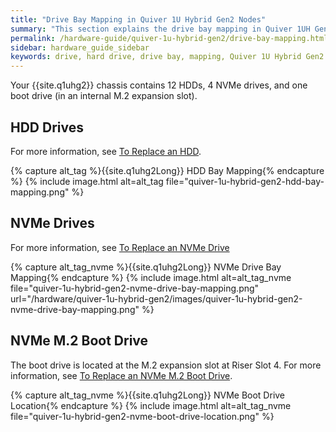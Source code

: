 ```yaml
---
title: "Drive Bay Mapping in Quiver 1U Hybrid Gen2 Nodes"
summary: "This section explains the drive bay mapping in Quiver 1UH Gen 2 nodes."
permalink: /hardware-guide/quiver-1u-hybrid-gen2/drive-bay-mapping.html
sidebar: hardware_guide_sidebar
keywords: drive, hard drive, drive bay, mapping, Quiver 1U Hybrid Gen2
---
```


Your {{site.q1uhg2}} chassis contains 12 HDDs, 4 NVMe drives, and one boot drive (in an internal M.2 expansion slot).

## HDD Drives
For more information, see [To Replace an HDD](replacing-hardware-components.html#to-replace-an-hdd).

{% capture alt_tag %}{{site.q1uhg2Long}} HDD Bay Mapping{% endcapture %}
{% include image.html alt=alt_tag file="quiver-1u-hybrid-gen2-hdd-bay-mapping.png" %}


## NVMe Drives
For more information, see [To Replace an NVMe Drive](replacing-hardware-components.html#replace-nvme-m2-boot-drive) 

{% capture alt_tag_nvme %}{{site.q1uhg2Long}} NVMe Drive Bay Mapping{% endcapture %}
{% include image.html alt=alt_tag_nvme file="quiver-1u-hybrid-gen2-nvme-drive-bay-mapping.png" url="/hardware/quiver-1u-hybrid-gen2/images/quiver-1u-hybrid-gen2-nvme-drive-bay-mapping.png" %}


## NVMe M.2 Boot Drive
The boot drive is located at the M.2 expansion slot at Riser Slot 4. For more information, see [To Replace an NVMe M.2 Boot Drive](replacing-hardware-components.md#replace-nvme-m2-boot-drive).

{% capture alt_tag_nvme %}{{site.q1uhg2Long}} NVMe Boot Drive Location{% endcapture %}
{% include image.html alt=alt_tag_nvme file="quiver-1u-hybrid-gen2-nvme-boot-drive-location.png" %}
